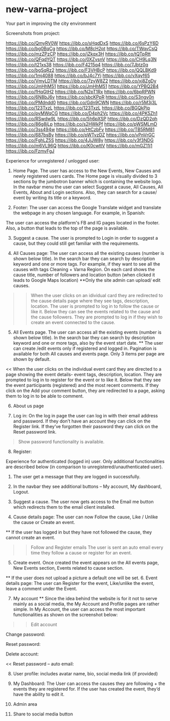 # new-varna-project
Your part in improving the city environment

Screenshots from project:

https://ibb.co/QmyRV0W
https://ibb.co/sHqdDxS
https://ibb.co/6sPzY6D
https://ibb.co/bg0BqCg
https://ibb.co/M8cH2pt
https://ibb.co/TWqvCsQ
https://ibb.co/mzZPzCP
https://ibb.co/jZkqx3H
https://ibb.co/tQTpRtt
https://ibb.co/QFqdYQT
https://ibb.co/0XZvsnV
https://ibb.co/CH9Lq3N
https://ibb.co/t21xs38
https://ibb.co/F4215q4
https://ibb.co/7Jbtz0q
https://ibb.co/bgSqRz2
https://ibb.co/F3VHBcP
https://ibb.co/QQLBKd9
https://ibb.co/1mj4088
https://ibb.co/bJ4c7Yj
https://ibb.co/vXqyf65
https://ibb.co/VmyLDTM
https://ibb.co/7zyW8Z2
https://ibb.co/xj8ZgDy
https://ibb.co/JmHhM51
https://ibb.co/JmHhM51
https://ibb.co/YPBQ2B4
https://ibb.co/fHqGtH2
https://ibb.co/N2pT1Rx
https://ibb.co/6bpRPWN
https://ibb.co/6N8bJ6v
https://ibb.co/sbcKPpR
https://ibb.co/S3ngy0n
https://ibb.co/PMdndd0
https://ibb.co/Gdn9CWN
https://ibb.co/r5M3j3L
https://ibb.co/123TxzL
https://ibb.co/123TxzL
https://ibb.co/BGQkPjp
https://ibb.co/pyMWqCG
https://ibb.co/D4ph2Vc
https://ibb.co/4PK5Zh1
https://ibb.co/RSwdw9L
https://ibb.co/5h6pXSP
https://ibb.co/DzQD2qh
https://ibb.co/86g8jLp
https://ibb.co/s2HWkPf
https://ibb.co/pWSMLmD
https://ibb.co/3ss494w
https://ibb.co/HtCzbFv
https://ibb.co/TB5RM81
https://ibb.co/687bsBy
https://ibb.co/pWTvzDZ
https://ibb.co/vPnVrGC
https://ibb.co/FghLZ5S
https://ibb.co/4JjJW8y
https://ibb.co/v3f3NDG
https://ibb.co/m6VL96Q
https://ibb.co/K0cwttV
https://ibb.co/mGZ11j1
https://ibb.co/FzmvFgJ

Experience for unregistered / unlogged user:
1. Home Page. The user has access to the New Events, New Causes and newly registered users cards. The Home page is visually divided to 3 sections by the jumbotron banner which is containing the website logo. 
In the navbar menu the user can select  Suggest a cause, All Causes, All Events, About and Login sections. Also, they can search for a cause/ event by writing its title or a keyword.



2. Footer: The user can access the Google Translate widget and translate the webpage in any chosen language. 
 For example, in Spanish:


The user can access the platform's FB and IG pages located in the footer. Also, a button that leads to the top of the page is available.


3. Suggest a cause. The user is prompted to Login in order to suggest a cause, but they could still get familiar with the requirements. 


4. All Causes page: The user can access all the existing causes (number is shown below title). In the search bar they can search by description keyword and one or more tags. For example, if they want to see all the causes with tags Cleaning + Varna Region.
On each card shows the cause title,  number of followers and location button (when clicked it leads to Google Maps location)
**Only the site admin can upload/ edit causes. 


>> When the user clicks on an idividual card they are redirected to the cause details page where they see tags, description, location. The user is prompted to log in to follow the cause or like it. Below they can see the events related to the cause and the cause followers. They are prompted to log in if they wish to create an event connected to the cause. 


5. All Events page. The user can access all the existing events (number is shown below title). In the search bar they can search by description keyword and one or more tags, also by the event start date. 
** The user can create /edit events only if registered and logged in. 
Pagination is available for both All causes and events page. Only 3 items per page are shown by default.


<< When the user clicks on the individual event card they are directed to a page showing the event details- event tags, description, location. They are prompted to log in to register for the event or to like it. Below that they see the event participants (registered) and the most recent comments. If they click on the Add your comment button, they are redirected to a page, asking them to log in to be able to comment. 



6. About us page


7. Log in: On the log in page the user can log in with their email address and password. If they don’t have an account they can click on the Register link. If they’ve forgotten their password they can click on the Reset password link.

> Show password functionality is available. 



8. Register:



Experience for authenticated (logged in) user. Only additional functionalities are described below (in comparison to unregistered/unauthenticated user).
1. The user get a message that they are logged in successfully.

2. In the navbar they see additional buttons – My account, My dashboard, Logout.
3. Suggest a cause. The user now gets access to the Email me button which redirects them to the email client installed.

4. Cause details page:
The user can now Follow the cause, Like / Unlike the cause or Create an event.



** If the user has logged in but they have not followed the cause, they cannot create an event.

>> Follow and Register emails
The user is sent an auto email every time they follow a cause or register for an event.




5. Create event. Once created the event appears on the All events page, New Events section, Events related to cause section.

** If the user does not upload a picture a default one will be set.
6. Event details page:
 The user can Register for the event, Like/unlike the event, leave a comment under the Event.



7. My account
** Since the idea behind the website is for it not to serve mainly as a social media, the My Account and Profile pages are rather simple.
In My Account, the user can access the most important functionalities as shown on the screenshot below:


>> Edit account 


Change password:

Reset password:

Delete account:


<< Reset password – auto email:


8. User profile: includes avatar name, bio, social media link (if provided)


9. My Dashboard: The User can access the causes they are following + the events they are registered for. If the user has created the event, they’d have the ability to edit it.

10. Admin area
11. Share to social media button
